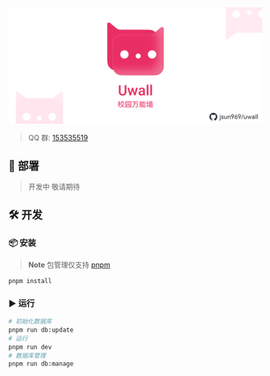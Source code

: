 ![header](./images/header.png)

> QQ 群: [153535519](https://jq.qq.com/?_wv=1027&k=MSNyMu0O)

## 🚀 部署

> 开发中 敬请期待

## 🛠️ 开发

### 📦 安装

> **Note**
> 包管理仅支持 [pnpm](https://pnpm.io/)

```bash
pnpm install
```

### ▶️ 运行

```bash
# 初始化数据库
pnpm run db:update
# 运行
pnpm run dev
# 数据库管理
pnpm run db:manage
```
